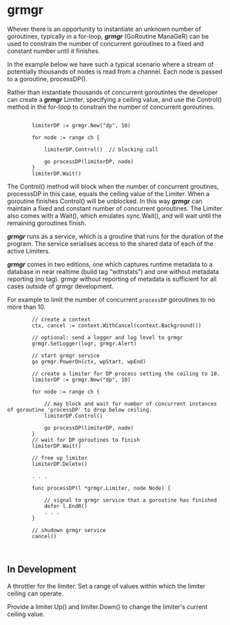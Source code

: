 # grmgr
Whever there is an opportunity to instantiate an unknown number of goroutines, typically in a for-loop, **_grmgr_** (GoRoutine ManaGeR) can be used to constrain the number of concurrent goroutines to a fixed and constant number until it finishes. 

In the example below we have such a typical scenario where a stream of potentially thousands of nodes is read from a channel. Each node is passed to a goroutine, processDP().

Rather than instantiate thousands of concurrent goroutintes the developer can create a  **_grmgr_** Limiter, specifying a ceiling value, and use the Control() method in the for-loop to constrain the number of concurrent goroutines.

```

		limiterDP := grmgr.New("dp", 10)
		
		for node := range ch {
	
			limiterDP.Control()  // blocking call
			
			go processDP(limiterDP, node)
		}
		limiterDP.Wait()
```
The Control() method will block when the number of concurrent groutines, processsDP in this case, equals the ceiling value of the Limiter. When a goroutine finishes Control() will be unblocked.
In this way **_grmgr_** can maintain a fixed and constant number of concurrent goroutines. The Limiter also comes with a Wait(), which emulates sync.Wait(), and will wait until the remaining goroutines finish.

 **_grmgr_** runs as a service, which is a groutine that runs for the duration of the program. The service serialises access to the shared data of each of the active Limiters.
 
 **_grmgr_** comes in two editions, one which captures runtime metadata to a database in near realtime (build tag "withstats") and one without metadata reporting (no tag).
grmgr without reporting of metadata is sufficient for all cases outside of grmgr development.

For example to limit the number of concurrent `processDP` goroutines to no more than 10.

```
		// create a context
		ctx, cancel := context.WithCancel(context.Background())
		
		// optional: send a logger and log level to grmgr 
		grmgr.SetLogger(logr, grmgr.Alert)
		
		// start grmgr service
		go grmgr.PowerOn(ctx, wpStart, wpEnd) 
		
		// create a limiter for DP process setting the ceiling to 10.
		limiterDP := grmgr.New("dp", 10)
		
		for node := range ch {
			
			// may block and wait for number of concurrent instances of goroutine 'processDP' to drop below ceiling.
			limiterDP.Control()
			
			go processDP(limiterDP, node)
		}
		// wait for DP goroutines to finish
		limiterDP.Wait()
		
		// free up limiter
		limiterDP.Delete()
		
		. . .
		
		func processDP(l *grmgr.Limiter, node Node) {
			
			// signal to grmgr service that a goroutine has finished
			defer l.EndR()
			. . .
		}
		
		// shudown grmgr service
		cancel()
		
		
```

## In Development

A throttler for the limiter. Set a range of values within which the limiter ceiling can operate. 

Provide a limiter.Up() and limiter.Down() to change the limiter's current ceiling value. 

